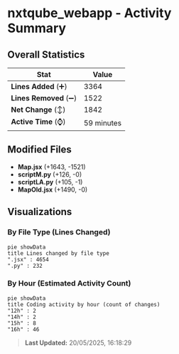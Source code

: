 # nxtqube_webapp - Activity Summary 

## Overall Statistics

| Stat                   | Value                                                             |
| ---------------------- | ----------------------------------------------------------------- |
| **Lines Added** (➕)   | 3364                                          |
| **Lines Removed** (➖) | 1522                                        |
| **Net Change** (↕)    | 1842                |
| **Active Time** (⌚)   | 59 minutes |


## Modified Files
- **Map.jsx** (+1643, -1521)
- **scriptM.py** (+126, -0)
- **scriptLA.py** (+105, -1)
- **MapOld.jsx** (+1490, -0)

## Visualizations

### By File Type (Lines Changed)

```mermaid
pie showData
title Lines changed by file type
".jsx" : 4654
".py" : 232
```

### By Hour (Estimated Activity Count)

```mermaid
pie showData
title Coding activity by hour (count of changes)
"12h" : 2
"14h" : 2
"15h" : 8
"16h" : 46
```


> **Last Updated:** 20/05/2025, 16:18:29
